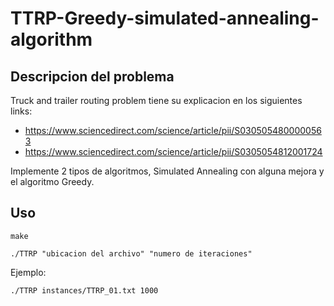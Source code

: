 # TTRP-Greedy-simulated-annealing-algorithm

## Descripcion del problema

Truck and trailer routing problem tiene su explicacion en los siguientes links:

- https://www.sciencedirect.com/science/article/pii/S0305054800000563
- https://www.sciencedirect.com/science/article/pii/S0305054812001724

Implemente 2 tipos de algoritmos, Simulated Annealing con alguna mejora y el algoritmo Greedy.

## Uso

```make```

```./TTRP "ubicacion del archivo" "numero de iteraciones" ```

Ejemplo:

``` ./TTRP instances/TTRP_01.txt 1000 ```